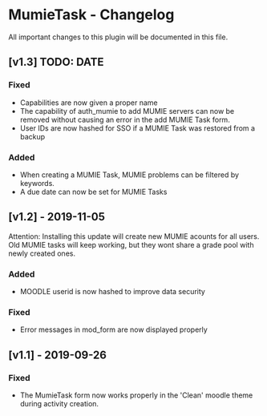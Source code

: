 # MumieTask - Changelog

All important changes to this plugin will be documented in this file.

## [v1.3] TODO: DATE
### Fixed
- Capabilities are now given a proper name
- The capability of auth_mumie to add MUMIE servers can now be removed without causing an error in the add MUMIE Task form.
- User IDs are now hashed for SSO if a MUMIE Task was restored from a backup

### Added
- When creating a MUMIE Task, MUMIE problems can be filtered by keywords.
- A due date can now be set for MUMIE Tasks

## [v1.2] - 2019-11-05
Attention: Installing this update will create new MUMIE acounts for all users. Old MUMIE tasks will keep working, but they wont share a grade pool with newly created ones.
### Added
- MOODLE userid is now hashed to improve data security

### Fixed
- Error messages in mod_form are now displayed properly


## [v1.1] - 2019-09-26
### Fixed
- The MumieTask form now works properly in the 'Clean' moodle theme during activity creation.


